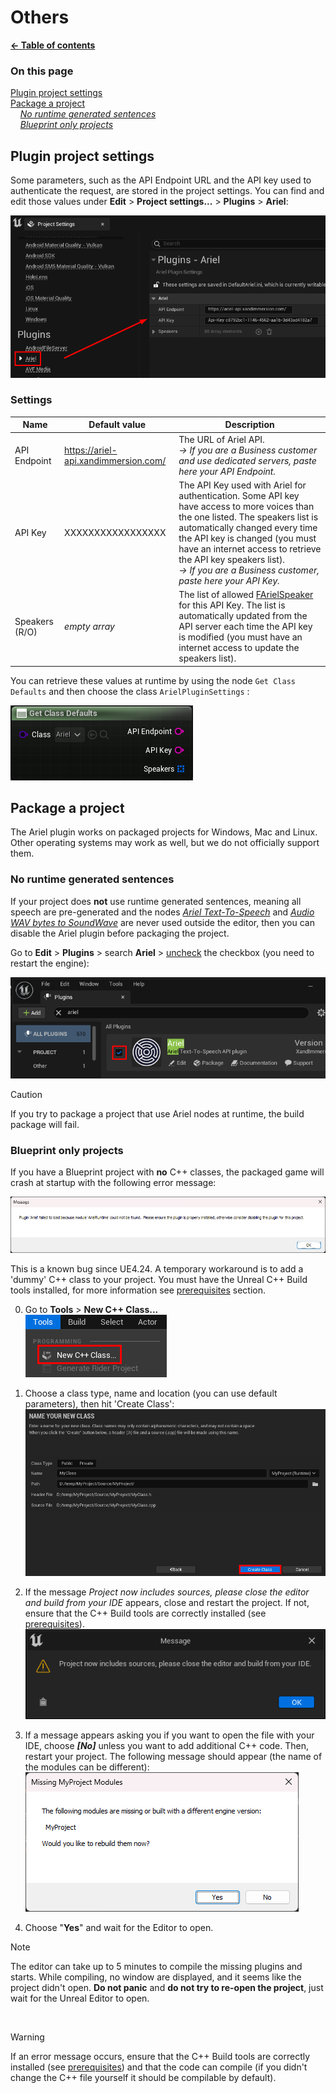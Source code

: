 # Others

**[← Table of contents](/README.md)**

### On this page

[Plugin project settings](#plugin-project-settings)<br/>
[Package a project](#package-a-project)<br/>
    *[No runtime generated sentences](#no-runtime-generated-sentences)*<br/>
    *[Blueprint only projects](#blueprint-only-projects)*<br/>

## Plugin project settings

Some parameters, such as the API Endpoint URL and the API key used to authenticate the request, are stored in the project settings. You can find and edit those values under **Edit** > **Project settings...** > **Plugins** > **Ariel**: 

![Ariel project settings](/res/ariel_project_settings.png)

### Settings

| Name              | Default value     | Description |
| ----------------- | ----------------- | ----------- |
| API Endpoint      | https://ariel-api.xandimmersion.com/ | The URL of Ariel API. <br/>*→ If you are a Business customer and use dedicated servers, paste here your API Endpoint.* |
| API Key           | XXXXXXXXXXXXXXXXX | The API Key used with Ariel for authentication. Some API key have access to more voices than the one listed. The speakers list is automatically changed every time the API key is changed (you must have an internet access to retrieve the API key speakers list).<br/> *→ If you are a Business customer, paste here your API Key.* |
| Speakers (R/O)    | *empty array*     | The list of allowed [FArielSpeaker](/doc/API.md#ariel-speaker-farielspeaker) for this API Key. The list is automatically updated from the API server each time the API key is modified (you must have an internet access to update the speakers list). |

You can retrieve these values at runtime by using the node `Get Class Defaults` and then choose the class `ArielPluginSettings` :

![Get class defaults node](/res/get_class_defaults.png)

## Package a project

The Ariel plugin works on packaged projects for Windows, Mac and Linux. Other operating systems may work as well, but we do not officially support them.

### No runtime generated sentences

If your project does **not** use runtime generated sentences, meaning all speech are pre-generated and the nodes *[Ariel Text-To-Speech](/doc/API.md#ariel-text-to-speech)* and *[Audio WAV bytes to SoundWave](/doc/API.md#audio-wav-bytes-to-soundwave)* are never used outside the editor, then you can disable the Ariel plugin before packaging the project.

Go to **Edit** > **Plugins** > search **Ariel** > <ins>uncheck</ins> the checkbox (you need to restart the engine):

![enable plugin](/res/enable_plugin.png)

> [!CAUTION]
> If you try to package a project that use Ariel nodes at runtime, the build package will fail.

### Blueprint only projects

If you have a Blueprint project with **no** C++ classes, the packaged game will crash at startup with the following error message:

![module missing bug](/res/ariel_module_not_found.png)

This is a known bug since UE4.24. A temporary workaround is to add a 'dummy' C++ class to your project. You must have the Unreal C++ Build tools installed, for more information see [prerequisites](/doc/Setup.md#prerequisites) section.

0. Go to **Tools** > **New C++ Class...**<br/>
![create new cpp class](/res/new_cpp_class.png)

1. Choose a class type, name and location (you can use default parameters), then hit 'Create Class':<br/>
![create cpp class](/res/create_class.png)

2. If the message *Project now includes sources, please close the editor and build from your IDE* appears, close and restart the project. If not, ensure that the C++ Build tools are correctly installed (see [prerequisites](/doc/Setup.md#prerequisites)).<br/>
![cpp message](/res/cpp_message.png)

3. If a message appears asking you if you want to open the file with your IDE, choose ***\[No\]*** unless you want to add additional C++ code. Then, restart your project. The following message should appear (the name of the modules can be different):<br/>
![compile module message](/res/uncompiled_module_message.png)

4. Choose "**Yes**" and wait for the Editor to open. 

> [!NOTE]
> The editor can take up to 5 minutes to compile the missing plugins and starts. While compiling, no window are displayed, and it seems like the project didn't open. **Do not panic** and **do not try to re-open the project**, just wait for the Unreal Editor to open.

<br/>

> [!WARNING]
> If an error message occurs, ensure that the C++ Build tools are correctly installed (see [prerequisites](/doc/Setup.md#prerequisites)) and that the code can compile (if you didn't change the C++ file yourself it should be compilable by default).

